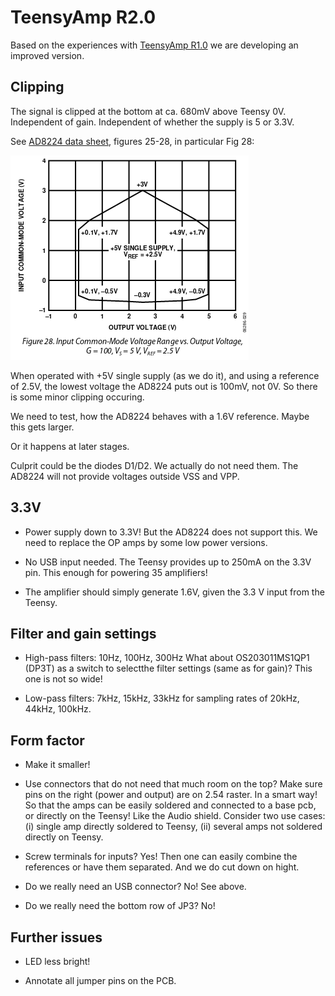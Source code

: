 # TeensyAmp R2.0

Based on the experiences with [TeensyAmp R1.0](../R1.0) we are
developing an improved version.


## Clipping

The signal is clipped at the bottom at ca. 680mV above Teensy
0V. Independent of gain.  Independent of whether the supply is 5 or
3.3V.

See [AD8224 data
  sheet](https://www.analog.com/media/en/technical-documentation/data-sheets/AD8224.pdf),
figures 25-28, in particular Fig 28:

![AD8224-Fig28](images/AD8224-Fig28.png)

When operated with +5V single supply (as we do it), and using a
reference of 2.5V, the lowest voltage the AD8224 puts out is 100mV,
not 0V. So there is some minor clipping occuring.

We need to test, how the AD8224 behaves with a 1.6V reference. Maybe
this gets larger.

Or it happens at later stages.

Culprit could be the diodes D1/D2. We actually do not need them. The
AD8224 will not provide voltages outside VSS and VPP.


## 3.3V

- Power supply down to 3.3V! But the AD8224 does not support this. We
  need to replace the OP amps by some low power versions.

- No USB input needed. The Teensy provides up to 250mA on the 3.3V
  pin. This enough for powering 35 amplifiers!

- The amplifier should simply generate 1.6V, given the 3.3 V input
  from the Teensy.


## Filter and gain settings

- High-pass filters: 10Hz, 100Hz, 300Hz What about OS203011MS1QP1
  (DP3T) as a switch to selectthe filter settings (same as for gain)?
  This one is not so wide!

- Low-pass filters: 7kHz, 15kHz, 33kHz for sampling rates of 20kHz,
  44kHz, 100kHz.


## Form factor

- Make it smaller!

- Use connectors that do not need that much room on the top?
  Make sure pins on the right (power and output) are on 2.54 raster.
  In a smart way! So that the amps can be easily soldered and connected
  to a base pcb, or directly on the Teensy! Like the Audio shield.
  Consider two use cases: (i) single amp directly soldered to Teensy,
  (ii) several amps not soldered directly on Teensy.

- Screw terminals for inputs? Yes! Then one can easily combine the
  references or have them separated. And we do cut down on hight.

- Do we really need an USB connector? No! See above.

- Do we really need the bottom row of JP3? No!


## Further issues

- LED less bright!

- Annotate all jumper pins on the PCB.
